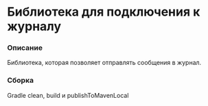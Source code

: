 # Библиотека для подключения к журналу

### Описание

Библиотека, которая позволяет отправлять сообщения в журнал.

### Сборка

Gradle clean, build и publishToMavenLocal